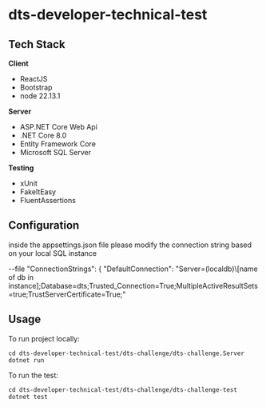 # dts-developer-technical-test


## Tech Stack

**Client** 

- ReactJS
- Bootstrap
- node 22.13.1

**Server** 

- ASP.NET Core Web Api
- .NET Core 8.0
- Entity Framework Core
- Microsoft SQL Server

**Testing**

- xUnit
- FakeItEasy
- FluentAssertions

## Configuration

inside the appsettings.json file please modify the connection string based on your local SQL instance

--file "ConnectionStrings": {
  "DefaultConnection": "Server=(localdb)\\[name of db in instance];Database=dts;Trusted_Connection=True;MultipleActiveResultSets=true;TrustServerCertificate=True;"

## Usage

To run project locally:

```Terminal of choice
cd dts-developer-technical-test/dts-challenge/dts-challenge.Server
dotnet run
```

To run the test:
```Terminal of choice
cd dts-developer-technical-test/dts-challenge/dts-challenge-test
dotnet test

